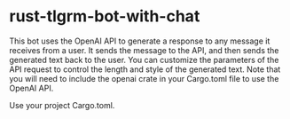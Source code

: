 # rust-tlgrm-bot-with-chat

This bot uses the OpenAI API to generate a response to any message it receives from a user. It sends the message to the API, and then sends the generated text back to the user. You can customize the parameters of the API request to control the length and style of the generated text. Note that you will need to include the openai crate in your Cargo.toml file to use the OpenAI API.

Use your project Cargo.toml.